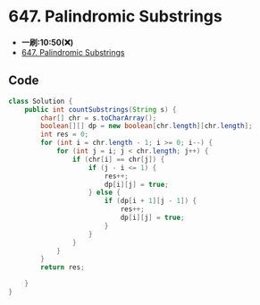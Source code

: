 # 647. Palindromic Substrings
* **一刷:10:50(❌)**
* [647. Palindromic Substrings](https://leetcode.com/problems/palindromic-substrings/)

## Code 
```java
class Solution {
    public int countSubstrings(String s) {
        char[] chr = s.toCharArray();
        boolean[][] dp = new boolean[chr.length][chr.length];
        int res = 0;
        for (int i = chr.length - 1; i >= 0; i--) {
            for (int j = i; j < chr.length; j++) {
                if (chr[i] == chr[j]) {
                    if (j - i <= 1) {
                        res++;
                        dp[i][j] = true;
                    } else {
                        if (dp[i + 1][j - 1]) {
                            res++;
                            dp[i][j] = true;
                        }
                    }
                }
            }
        }
        return res;

    }
}
```